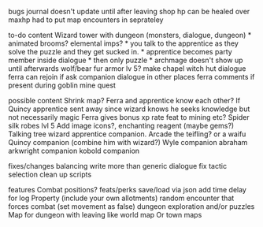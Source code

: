 bugs
journal doesn't update until after leaving shop
hp can be healed over maxhp
had to put map encounters in seprateley

to-do content
Wizard tower with dungeon  (monsters, dialogue, dungeon)
    * animated brooms? elemental imps?
    * you talk to the apprentice as they solve the puzzle and they get sucked in.
    * apprentice becomes party member inside dialogue
    * then only puzzle
    * archmage doesn't show up until afterwards
wolf/bear fur armor lv 5?
make chapel
witch hut dialogue
ferra can rejoin if ask
companion dialogue in other places
ferra comments if present during goblin mine quest

possible content
Shrink map?
Ferra and apprentice know each other?
If Quincy apprentice sent away since wizard knows he seeks knowledge but not necessarily magic
Ferra gives bonus xp rate feat to mining etc?
Spider silk robes lvl 5
Add image icons?,
enchanting reagent (maybe gems?)
Talking tree
wizard apprentice companion. Arcade the teifling? or a waifu
Quincy companion (combine him with wizard?)
Wyle companion
abraham arkwright companion
kobold companion

fixes/changes
balancing
write more than generic dialogue
fix tactic selection
clean up scripts

features
Combat positions?
feats/perks
save/load via json
add time delay for log
Property (include your own allotments)
random encounter that forces combat (set movement as false)
dungeon exploration and/or puzzles
Map for dungeon with leaving like world map
Or town maps
